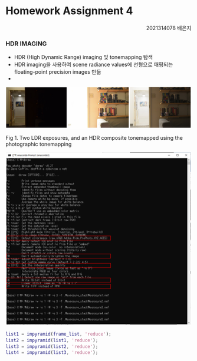 # Homework Assignment 4 

<p align='right'>
  2021314078 배은지
</p>

### HDR IMAGING
- HDR (High Dynamic Range) imaging 및 tonemapping 탐색
- HDR imaging을 사용하여 scene radiance values에 선형으로 매핑되는 floating-point precision images 만듦
- 
<p align='center'>
  <img src='./image/01.PNG'>
  <figcaption>Fig 1. Two LDR exposures, and an HDR composite tonemapped using the photographic tonemapping
</p>

<p align='center'>
  <img src='./image/dcraw.png' width="500px">
</p>
                                            

```matlab
list1 = impyramid(frame_list, 'reduce');
list2 = impyramid(list1, 'reduce');
list3 = impyramid(list2, 'reduce');
list4 = impyramid(list3, 'reduce');
```
